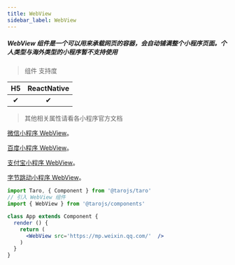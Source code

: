 ```yaml
---
title: WebView
sidebar_label: WebView
---
```


##### WebView 组件是一个可以用来承载网页的容器，会自动铺满整个小程序页面。个人类型与海外类型的小程序暂不支持使用

> 组件 支持度

| H5 | ReactNative |
| :-: | :-: |
| ✔ | ✔ |


>其他相关属性请看各小程序官方文档

[微信小程序 WebView](https://developers.weixin.qq.com/miniprogram/dev/component/web-view.html)。

[百度小程序 WebView](https://smartprogram.baidu.com/docs/develop/component/open/#web-view)。

[支付宝小程序 WebView](https://docs.alipay.com/mini/component/web-view)。

[字节跳动小程序 WebView](https://developer.toutiao.com/docs/comp/web-view.html)。

```jsx
import Taro, { Component } from '@tarojs/taro'
// 引入 WebView 组件
import { WebView } from '@tarojs/components'

class App extends Component {
  render () {
    return (
      <WebView src='https://mp.weixin.qq.com/'  />
    )
  }
}
```
